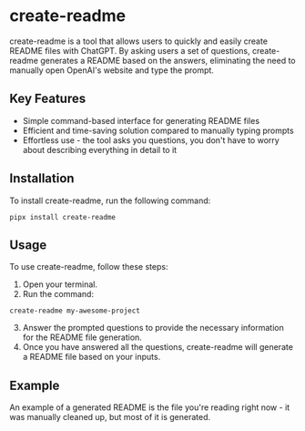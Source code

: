 # create-readme

create-readme is a tool that allows users to quickly and easily create README files with ChatGPT. By asking users a set of questions, create-readme generates a README based on the answers, eliminating the need to manually open OpenAI's website and type the prompt.

## Key Features

- Simple command-based interface for generating README files
- Efficient and time-saving solution compared to manually typing prompts
- Effortless use - the tool asks you questions, you don't have to worry about describing everything in detail to it

## Installation

To install create-readme, run the following command:

```shell
pipx install create-readme
```

## Usage

To use create-readme, follow these steps:

1. Open your terminal.
2. Run the command:

```shell
create-readme my-awesome-project
```

3. Answer the prompted questions to provide the necessary information for the README file generation.
4. Once you have answered all the questions, create-readme will generate a README file based on your inputs.

## Example

An example of a generated README is the file you're reading right now - it was manually cleaned up, but most of it is generated.
